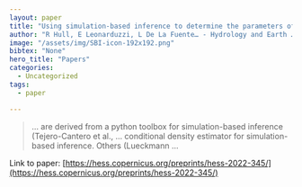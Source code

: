 ```yaml
---
layout: paper
title: "Using simulation-based inference to determine the parameters of an integrated hydrologic model: a case study from the upper Colorado River basin"
author: "R Hull, E Leonarduzzi, L De La Fuente… - Hydrology and Earth …, 2022 - hess.copernicus.org"
image: "/assets/img/SBI-icon-192x192.png"
bibtex: "None"
hero_title: "Papers"
categories:
  - Uncategorized
tags:
  - paper

---
```

>… are derived from a python toolbox for simulation-based inference (Tejero-Cantero et al., … conditional density estimator for simulation-based inference. Others (Lueckmann …

Link to paper: [https://hess.copernicus.org/preprints/hess-2022-345/](https://hess.copernicus.org/preprints/hess-2022-345/)


